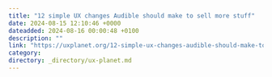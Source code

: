 ```yaml
---
title: "12 simple UX changes Audible should make to sell more stuff"
date: 2024-08-15 12:10:46 +0000
dateadded: 2024-08-16 00:00:48 +0100
description: ""
link: "https://uxplanet.org/12-simple-ux-changes-audible-should-make-to-sell-more-stuff-4a79b02ea7a5?source=rss----819cc2aaeee0---4"
category:
directory: _directory/ux-planet.md
---
```


